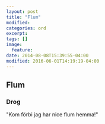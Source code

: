 ```yaml
---
layout: post
title: "Flum"
modified:
categories: ord
excerpt:
tags: []
image:
  feature:
date: 2014-08-08T15:39:55-04:00
modified: 2016-06-01T14:19:19-04:00
---
```


## Flum

### Drog  

"Kom förbi jag har nice flum hemma!"
